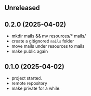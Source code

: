 ## Unreleased



## 0.2.0 (2025-04-02)

* mkdir mails && mv resources/* mails/
* create a gitignored `mails` folder
* move mails under resources to mails
* make public again

## 0.1.0 (2025-04-02)

* project started.
* remote repository
* make private for a while.



